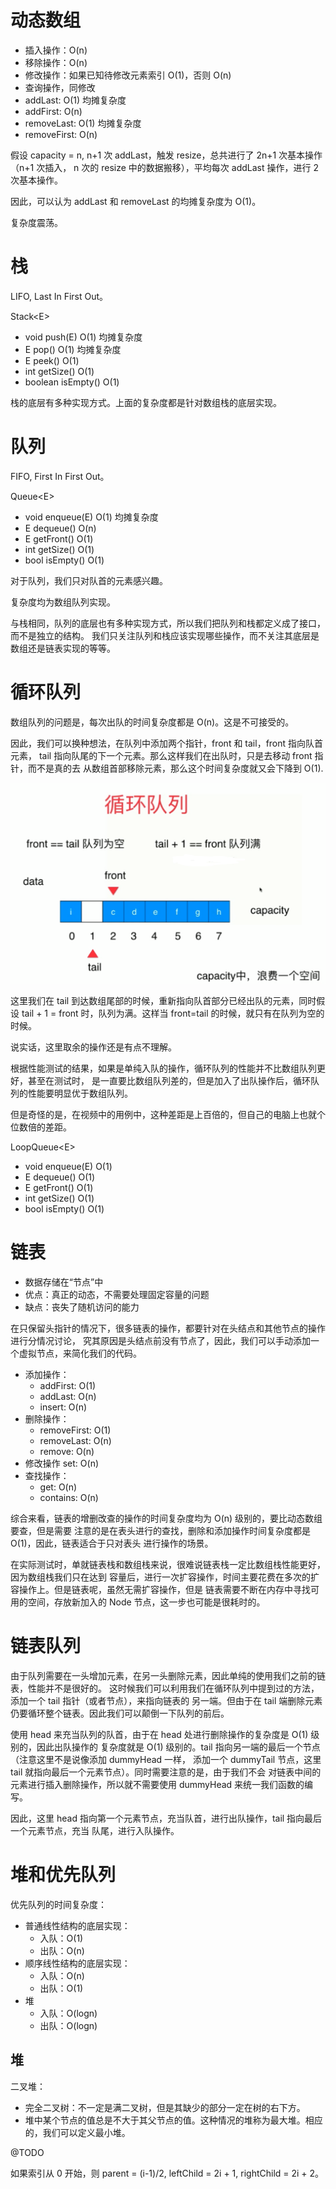 # 动态数组

+ 插入操作：O(n)
+ 移除操作：O(n)
+ 修改操作：如果已知待修改元素索引 O(1)，否则 O(n)
+ 查询操作，同修改    
+ addLast: O(1) 均摊复杂度
+ addFirst: O(n)
+ removeLast: O(1) 均摊复杂度
+ removeFirst: O(n)

假设 capacity = n, n+1 次 addLast，触发 resize，总共进行了 2n+1 次基本操作（n+1 次插入，
n 次的 resize 中的数据搬移），平均每次 addLast 操作，进行 2 次基本操作。   

因此，可以认为 addLast 和 removeLast 的均摊复杂度为 O(1)。   

复杂度震荡。   

# 栈

LIFO, Last In First Out。    

Stack&lt;E&gt;   

+ void push(E)  O(1) 均摊复杂度
+ E pop()    O(1)  均摊复杂度
+ E peek()   O(1)
+ int getSize()   O(1)
+ boolean isEmpty()  O(1)  

栈的底层有多种实现方式。上面的复杂度都是针对数组栈的底层实现。   

# 队列

FIFO, First In First Out。    

Queue&lt;E&gt;   

+ void enqueue(E)   O(1) 均摊复杂度
+ E dequeue()   O(n)
+ E getFront()  O(1)
+ int getSize()  O(1)
+ bool isEmpty() O(1)  

对于队列，我们只对队首的元素感兴趣。    

复杂度均为数组队列实现。   

与栈相同，队列的底层也有多种实现方式，所以我们把队列和栈都定义成了接口，而不是独立的结构。
我们只关注队列和栈应该实现哪些操作，而不关注其底层是数组还是链表实现的等等。   

# 循环队列

数组队列的问题是，每次出队的时间复杂度都是 O(n)。这是不可接受的。   

因此，我们可以换种想法，在队列中添加两个指针，front 和 tail，front 指向队首元素，
tail 指向队尾的下一个元素。那么这样我们在出队时，只是去移动 front 指针，而不是真的去
从数组首部移除元素，那么这个时间复杂度就又会下降到 O(1).    

![circular-queue](https://github.com/temple-deng/markdown-images/blob/master/other/circular-queue.png)    

这里我们在 tail 到达数组尾部的时候，重新指向队首部分已经出队的元素，同时假设 tail + 1 = front
时，队列为满。这样当 front=tail 的时候，就只有在队列为空的时候。    

说实话，这里取余的操作还是有点不理解。    

根据性能测试的结果，如果是单纯入队的操作，循环队列的性能并不比数组队列更好，甚至在测试时，
是一直要比数组队列差的，但是加入了出队操作后，循环队列的性能要明显优于数组队列。   

但是奇怪的是，在视频中的用例中，这种差距是上百倍的，但自己的电脑上也就个位数倍的差距。   

LoopQueue&lt;E&gt;   

+ void enqueue(E)   O(1)
+ E dequeue()   O(1)
+ E getFront()  O(1)
+ int getSize()  O(1)
+ bool isEmpty() O(1)  

# 链表

+ 数据存储在“节点”中
+ 优点：真正的动态，不需要处理固定容量的问题
+ 缺点：丧失了随机访问的能力    

在只保留头指针的情况下，很多链表的操作，都要针对在头结点和其他节点的操作进行分情况讨论，
究其原因是头结点前没有节点了，因此，我们可以手动添加一个虚拟节点，来简化我们的代码。   

+ 添加操作：
  - addFirst: O(1)
  - addLast: O(n)
  - insert: O(n)
+ 删除操作：
  - removeFirst: O(1)
  - removeLast: O(n)
  - remove: O(n)
+ 修改操作 set: O(n)
+ 查找操作：
  - get: O(n)
  - contains: O(n)

综合来看，链表的增删改查的操作的时间复杂度均为 O(n) 级别的，要比动态数组要查，但是需要
注意的是在表头进行的查找，删除和添加操作时间复杂度都是 O(1)，因此，链表适合于只对表头
进行操作的场景。    

在实际测试时，单就链表栈和数组栈来说，很难说链表栈一定比数组栈性能更好，因为数组栈我们只在达到
容量后，进行一次扩容操作，时间主要花费在多次的扩容操作上。但是链表呢，虽然无需扩容操作，但是
链表需要不断在内存中寻找可用的空间，存放新加入的 Node 节点，这一步也可能是很耗时的。   

# 链表队列

由于队列需要在一头增加元素，在另一头删除元素，因此单纯的使用我们之前的链表，性能并不是很好的。
这时候我们可以利用我们在循环队列中提到过的方法，添加一个 tail 指针（或者节点），来指向链表的
另一端。但由于在 tail 端删除元素仍要循环整个链表。因此我们可以颠倒一下队列的前后。    

使用 head 来充当队列的队首，由于在 head 处进行删除操作的复杂度是 O(1) 级别的，因此出队操作的
复杂度就是 O(1) 级别的。tail 指向另一端的最后一个节点（注意这里不是说像添加 dummyHead 一样，
添加一个 dummyTail 节点，这里 tail 就指向最后一个元素节点）。同时需要注意的是，由于我们不会
对链表中间的元素进行插入删除操作，所以就不需要使用 dummyHead 来统一我们函数的编写。    

因此，这里 head 指向第一个元素节点，充当队首，进行出队操作，tail 指向最后一个元素节点，充当
队尾，进行入队操作。    

# 堆和优先队列

优先队列的时间复杂度：   

+ 普通线性结构的底层实现：
  - 入队：O(1)
  - 出队：O(n)
+ 顺序线性结构的底层实现：
  - 入队：O(n)
  - 出队：O(1)
+ 堆
  - 入队：O(logn)
  - 出队：O(logn)

## 堆

二叉堆：   

+ 完全二叉树：不一定是满二叉树，但是其缺少的部分一定在树的右下方。    
+ 堆中某个节点的值总是不大于其父节点的值。这种情况的堆称为最大堆。相应的，我们可以定义最小堆。   

@TODO


如果索引从 0 开始，则 parent = (i-1)/2, leftChild = 2i + 1, rightChild = 2i + 2。    